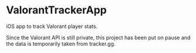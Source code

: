 # ValorantTrackerApp
iOS app to track Valorant player stats.

Since the Valorant API is still private, this project has been put on pause and the data is temporarily taken from tracker.gg.
